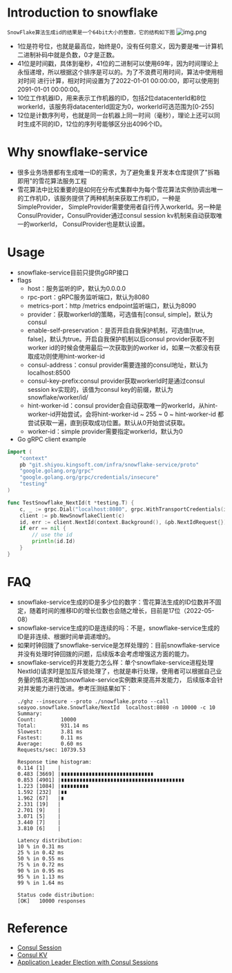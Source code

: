 # Introduction to snowflake
```SnowFlake算法生成id的结果是一个64bit大小的整数，它的结构如下图```
![img.png](images/snowflake_bit.png)
- 1位是符号位，也就是最高位，始终是0，没有任何意义，因为要是唯一计算机二进制补码中就是负数，0才是正数。
- 41位是时间戳，具体到毫秒，41位的二进制可以使用69年，因为时间理论上永恒递增，所以根据这个排序是可以的。为了不浪费可用时间，算法中使用相对时间
进行计算，相对时间设置为了2022-01-01 00:00:00，即可以使用到2091-01-01 00:00:00。
- 10位工作机器ID，用来表示工作机器的ID，包括2位datacenterId和8位workerId，该服务将datacenterId固定为0，workerId可选范围为[0-255]
- 12位是计数序列号，也就是同一台机器上同一时间（毫秒），理论上还可以同时生成不同的ID，12位的序列号能够区分出4096个ID。

# Why snowflake-service
- 很多业务场景都有生成唯一ID的需求，为了避免重复开发本仓库提供了"拆箱即用"的雪花算法服务工程
- 雪花算法中比较重要的是如何在分布式集群中为每个雪花算法实例协调出唯一的工作机ID，该服务提供了两种机制来获取工作机ID，一种是SimpleProvider，
SimpleProvider需要使用者自行传入workerId。另一种是ConsulProvider，ConsulProvider通过consul session kv机制来自动获取唯一的workerId，
ConsulProvider也是默认设置。

# Usage
- snowflake-service目前只提供gGRP接口
- flags
    - host：服务监听的IP，默认为0.0.0.0
    - rpc-port：gRPC服务监听端口，默认为8080
    - metrics-port：http /metrics endpoint监听端口，默认为8090
    - provider：获取workerId的策略，可选值有[consul, simple]，默认为consul
    - enable-self-preservation：是否开启自我保护机制，可选值[true, false]，默认为true。开启自我保护机制以后consul provider获取不到worker id的时候会使用最后一次获取到的worker id，如果一次都没有获取成功则使用hint-worker-id
    - consul-address：consul provider需要连接的consul地址，默认为localhost:8500
    - consul-key-prefix:consul provider获取workerId时是通过consul session kv实现的，该值为consul key的前缀，默认为snowflake/worker/id/
    - hint-worker-id：consul provider会自动获取唯一的workerId，从hint-worker-id开始尝试，会将hint-worker-id ~ 255 ~ 0 ~ hint-worker-id
    都尝试获取一遍，直到获取成功位置。默认从0开始尝试获取。
    - worker-id：simple provider需要指定workerId，默认为0
- Go gRPC client example
```go
import (
	"context"
	pb "git.shiyou.kingsoft.com/infra/snowflake-service/proto"
	"google.golang.org/grpc"
	"google.golang.org/grpc/credentials/insecure"
	"testing"
)

func TestSnowflake_NextId(t *testing.T) {
	c, _ := grpc.Dial("localhost:8080", grpc.WithTransportCredentials(insecure.NewCredentials()))
	client := pb.NewSnowflakeClient(c)
	id, err := client.NextId(context.Background(), &pb.NextIdRequest{})
	if err == nil {
		// use the id
		println(id.Id)
	}
}
```


# FAQ
- snowflake-service生成的ID是多少位的数字：雪花算法生成的ID位数并不固定，随着时间的推移ID的增长位数也会随之增长，目前是17位（2022-05-08）
- snowflake-service生成的ID是连续的吗：不是，snowflake-service生成的ID是非连续、根据时间单调递增的。
- 如果时钟回拨了snowflake-service是怎样处理的：目前snowflake-service并没有处理时钟回拨的问题，后续版本会考虑增强这方面的能力。
- snowflake-service的并发能力怎么样：单个snowflake-service进程处理NextId()请求时是加互斥锁处理了，也就是串行处理，使用者可以根据自己业务量的情况来增加snowflake-service实例数来提高并发能力， 后续版本会针对并发能力进行改进。参考压测结果如下：
  ```shell
  ./ghz --insecure --proto ./snowflake.proto --call seayoo.snowflake.Snowflake/NextId  localhost:8080 -n 10000 -c 10
  Summary:
  Count:        10000
  Total:        931.14 ms
  Slowest:      3.81 ms
  Fastest:      0.11 ms
  Average:      0.60 ms
  Requests/sec: 10739.53

  Response time histogram:
  0.114 [1]    |
  0.483 [3669] |∎∎∎∎∎∎∎∎∎∎∎∎∎∎∎∎∎∎∎∎∎∎∎∎∎∎∎∎∎∎
  0.853 [4901] |∎∎∎∎∎∎∎∎∎∎∎∎∎∎∎∎∎∎∎∎∎∎∎∎∎∎∎∎∎∎∎∎∎∎∎∎∎∎∎∎
  1.223 [1084] |∎∎∎∎∎∎∎∎∎
  1.592 [232]  |∎∎
  1.962 [67]   |∎
  2.331 [19]   |
  2.701 [9]    |
  3.071 [5]    |
  3.440 [7]    |
  3.810 [6]    |
  
  Latency distribution:
  10 % in 0.31 ms
  25 % in 0.42 ms
  50 % in 0.55 ms
  75 % in 0.72 ms
  90 % in 0.95 ms
  95 % in 1.13 ms
  99 % in 1.64 ms
  
  Status code distribution:
  [OK]   10000 responses
  ```
# Reference
- [Consul Session](https://www.consul.io/docs/dynamic-app-config/sessions)
- [Consul KV](https://www.consul.io/docs/dynamic-app-config/kv)
- [Application Leader Election with Consul Sessions](https://learn.hashicorp.com/tutorials/consul/application-leader-elections)
